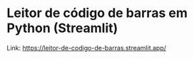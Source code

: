 ﻿# Leitor de código de barras em Python (Streamlit)

Link: https://leitor-de-codigo-de-barras.streamlit.app/
